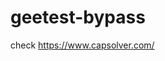 # geetest-bypass
check https://www.capsolver.com/ 





















                                                                                   